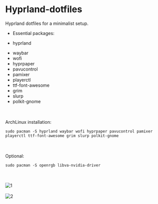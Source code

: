 # Hyprland-dotfiles

Hyprland dotfiles for a minimalist setup.

- Essential packages:
* hyprland
+ waybar
+ wofi
+ hyprpaper
+ pavucontrol
+ pamixer
+ playerctl
+ ttf-font-awesome
+ grim
+ slurp
+ polkit-gnome

<br><br>
ArchLinux installation:
```
sudo pacman -S hyprland waybar wofi hyprpaper pavucontrol pamixer playerctl ttf-font-awesome grim slurp polkit-gnome 
```
<br><br>
Optional:
```
sudo pacman -S openrgb libva-nvidia-driver
```
<br><br>
![1](https://github.com/user-attachments/assets/69e99ffc-b066-4988-b572-da718e0548bb)
<br><br>
![2](https://github.com/user-attachments/assets/25a10162-436d-4085-871f-960841a9844f)

